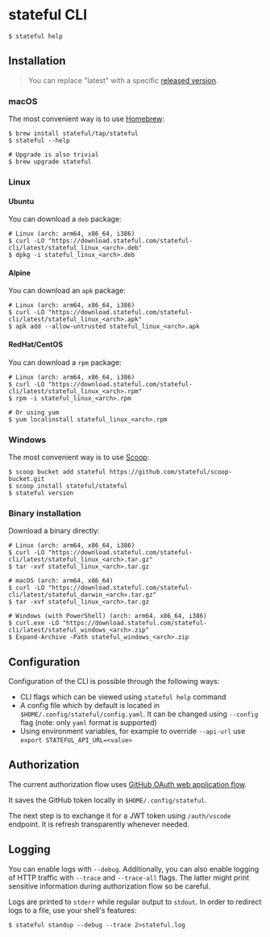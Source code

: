 # stateful CLI

```
$ stateful help
```

## Installation

> You can replace "latest" with a specific [released version](https://github.com/stateful/cli/releases).

### macOS

The most convenient way is to use [Homebrew](https://brew.sh/):

```
$ brew install stateful/tap/stateful
$ stateful --help

# Upgrade is also trivial
$ brew upgrade stateful
```

### Linux

#### Ubuntu

You can download a `deb` package:

```
# Linux (arch: arm64, x86_64, i386)
$ curl -LO "https://download.stateful.com/stateful-cli/latest/stateful_linux_<arch>.deb"
$ dpkg -i stateful_linux_<arch>.deb
```

#### Alpine

You can download an `apk` package:

```
# Linux (arch: arm64, x86_64, i386)
$ curl -LO "https://download.stateful.com/stateful-cli/latest/stateful_linux_<arch>.apk"
$ apk add --allow-untrusted stateful_linux_<arch>.apk
```

#### RedHat/CentOS

You can download a `rpm` package:

```
# Linux (arch: arm64, x86_64, i386)
$ curl -LO "https://download.stateful.com/stateful-cli/latest/stateful_linux_<arch>.rpm"
$ rpm -i stateful_linux_<arch>.rpm

# Or using yum
$ yum localinstall stateful_linux_<arch>.rpm
```

### Windows

The most convenient way is to use [Scoop](https://scoop.sh/):

```
$ scoop bucket add stateful https://github.com/stateful/scoop-bucket.git
$ scoop install stateful/stateful
$ stateful version
```

### Binary installation

Download a binary directly:

```
# Linux (arch: arm64, x86_64, i386)
$ curl -LO "https://download.stateful.com/stateful-cli/latest/stateful_linux_<arch>.tar.gz"
$ tar -xvf stateful_linux_<arch>.tar.gz

# macOS (arch: arm64, x86_64)
$ curl -LO "https://download.stateful.com/stateful-cli/latest/stateful_darwin_<arch>.tar.gz"
$ tar -xvf stateful_linux_<arch>.tar.gz

# Windows (with PowerShell) (arch: arm64, x86_64, i386)
$ curl.exe -LO "https://download.stateful.com/stateful-cli/latest/stateful_windows_<arch>.zip"
$ Expand-Archive -Path stateful_windows_<arch>.zip
```

## Configuration

Configuration of the CLI is possible through the following ways:
* CLI flags which can be viewed using `stateful help` command
* A config file which by default is located in `$HOME/.config/stateful/config.yaml`. It can be changed using `--config` flag (note: only `yaml` format is supported)
* Using environment variables, for example to override `--api-url` use `export STATEFUL_API_URL=<value>`

## Authorization

The current authorization flow uses [GitHub OAuth web application flow](https://docs.github.com/en/developers/apps/building-oauth-apps/authorizing-oauth-apps#web-application-flow).

It saves the GitHub token locally in `$HOME/.config/stateful`.

The next step is to exchange it for a JWT token using `/auth/vscode` endpoint. It is refresh transparently whenever needed.

## Logging

You can enable logs with `--debug`. Additionally, you can also enable logging of HTTP traffic with `--trace` and `--trace-all` flags. The latter might print sensitive information during authorization flow so be careful.

Logs are printed to `stderr` while regular output to `stdout`. In order to redirect logs to a file, use your shell's features:
```
$ stateful standup --debug --trace 2>stateful.log
```
